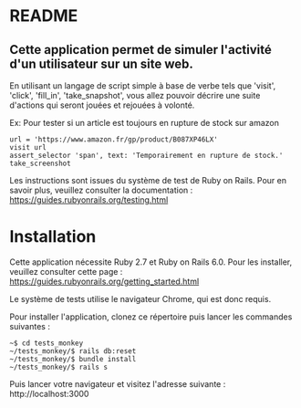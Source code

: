 # README

## Cette application permet de simuler l'activité d'un utilisateur sur un site web.

En utilisant un langage de script simple à base de verbe tels que 'visit', 'click', 'fill_in', 'take_snapshot', vous allez pouvoir décrire une suite d'actions qui seront jouées et rejouées à volonté.

Ex: Pour tester si un article est toujours en rupture de stock sur amazon

```
url = 'https://www.amazon.fr/gp/product/B087XP46LX'
visit url
assert_selector 'span', text: 'Temporairement en rupture de stock.'
take_screenshot
```

Les instructions sont issues du système de test de Ruby on Rails. Pour en savoir plus, veuillez consulter la documentation : https://guides.rubyonrails.org/testing.html

# Installation
Cette application nécessite Ruby 2.7 et Ruby on Rails 6.0. Pour les installer, veuillez consulter cette page : https://guides.rubyonrails.org/getting_started.html

Le système de tests utilise le navigateur Chrome, qui est donc requis.

Pour installer l'application, clonez ce répertoire puis lancer les commandes suivantes :

```
~$ cd tests_monkey
~/tests_monkey/$ rails db:reset
~/tests_monkey/$ bundle install
~/tests_monkey/$ rails s
```

Puis lancer votre navigateur et visitez l'adresse suivante : http://localhost:3000

